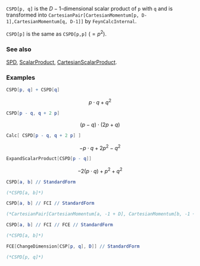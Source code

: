 `CSPD[p, q]` is the $D-1$-dimensional scalar product of `p` with `q` and is transformed into `CartesianPair[CartesianMomentum[p, D-1],CartesianMomentum[q, D-1]]` by `FeynCalcInternal`.

`CSPD[p]` is the same as `CSPD[p,p]` ($=p^2$).

### See also

[SPD](SPD), [ScalarProduct](ScalarProduct), [CartesianScalarProduct](CartesianScalarProduct).

### Examples

```mathematica
CSPD[p, q] + CSPD[q]
```

$$p\cdot q+q^2$$

```mathematica
CSPD[p - q, q + 2 p]
```

$$(p-q)\cdot (2 p+q)$$

```mathematica
Calc[ CSPD[p - q, q + 2 p] ]
```

$$-p\cdot q+2 p^2-q^2$$

```mathematica
ExpandScalarProduct[CSPD[p - q]]
```

$$-2 (p\cdot q)+p^2+q^2$$

```mathematica
CSPD[a, b] // StandardForm

(*CSPD[a, b]*)
```

```mathematica
CSPD[a, b] // FCI // StandardForm

(*CartesianPair[CartesianMomentum[a, -1 + D], CartesianMomentum[b, -1 + D]]*)
```

```mathematica
CSPD[a, b] // FCI // FCE // StandardForm

(*CSPD[a, b]*)
```

```mathematica
FCE[ChangeDimension[CSP[p, q], D]] // StandardForm

(*CSPD[p, q]*)
```